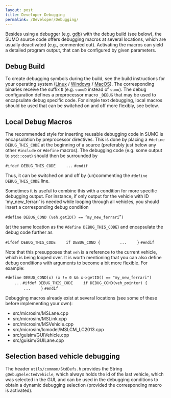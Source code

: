 ```yaml
---
layout: post
title: Developer Debugging
permalink: /Developer/Debugging/
---
```


Besides using a debugger (e.g. [gdb](https://www.gnu.org/s/gdb/)) with the debug build (see below), the SUMO source code offers debugging macros at several locations, which are usually deactivated (e.g., commented out). Activating the macros can yield a detailed program output, that can be configured by given parameters.

Debug Build
-----------

To create debugging symbols during the build, see the build instructions for your operating system ([Linux](/Installing/Linux_Build "wikilink") / [Windows](/Installing/Windows_Build "wikilink") / [MacOS](/Installing/MacOS_Build "wikilink")). The corresponding binaries receive the suffix `D` (e.g. `sumoD` instead of `sumo`). The debug configuration defines a preprocessor macro `_DEBUG` that may be used to encapsulate debug specific code. For simple text debugging, local macros should be used that can be switched on and off more flexibly, see below.

Local Debug Macros
------------------

The recommended style for inserting reusable debugging code in SUMO is encapsulation by preprocessor directives. This is done by placing a `#define DEBUG_THIS_CODE` at the beginning of a source (preferably just below any other `#include` or `#define` macros). The debugging code (e.g. some output to `std::cout`) should then be surrounded by

`#ifdef DEBUG_THIS_CODE`
`    ...`
`#endif`

Thus, it can be switched on and off by (un)commenting the `#define DEBUG_THIS_CODE` line.

Sometimes it is useful to combine this with a condition for more specific debugging output. For instance, if only output for the vehicle with ID 'my_new_ferrari' is needed while looping through all vehicles, you should insert a corresponding debug condition

`#define DEBUG_COND (veh.getID() == `“`my_new_ferrari`”`)`

(at the same location as the `#define DEBUG_THIS_CODE`) and encapsulate the debug code further as

`#ifdef DEBUG_THIS_CODE`
`    if DEBUG_COND {`
`        ...`
`    }`
`#endif`

Note that this presupposes that `veh` is a reference to the current vehicle, which is being looped over. It is worth mentioning that you can also define debug conditions with arguments to become a bit more flexible. For example:

`#define DEBUG_COND(x) (x != 0 && x->getID() == "my_new_ferrari")`
`    ...`
`#ifdef DEBUG_THIS_CODE`
`    if DEBUG_COND(veh_pointer) {`
`        ...`
`    }`
`#endif`

Debugging macros already exist at several locations (see some of these before implementing your own):

-   src/microsim/MSLane.cpp
-   src/microsim/MSLink.cpp
-   src/microsim/MSVehicle.cpp
-   src/microsim/lcmodel/MSLCM_LC2013.cpp
-   src/guisim/GUIVehicle.cpp
-   src/guisim/GUILane.cpp

Selection based vehicle debugging
---------------------------------

The header `utils/common/StdDefs.h` provides the String `gDebugSelectedVehicle`, which always holds the id of the last vehicle, which was selected in the GUI, and can be used in the debugging conditions to obtain a dynamic debugging selection (provided the corresponding macro is activated).